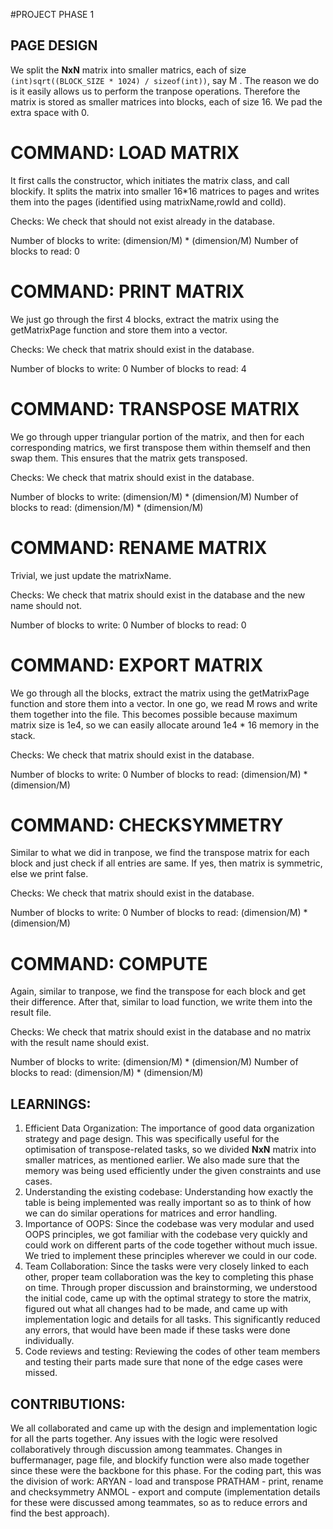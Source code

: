 #PROJECT PHASE 1

## PAGE DESIGN

We split the **NxN** matrix into smaller matrics, each of size `(int)sqrt((BLOCK_SIZE * 1024) / sizeof(int))`, say M . The reason we do is it easily allows us to perform the tranpose operations. Therefore the matrix is stored as smaller matrices into blocks, each of size 16. We pad the extra space with 0.

# COMMAND: LOAD MATRIX

It first calls the constructor, which initiates the matrix class, and call blockify. It splits the matrix into smaller 16\*16 matrices to pages and writes them into the pages (identified using matrixName,rowId and colId).

Checks: We check that should not exist already in the database.

Number of blocks to write: (dimension/M) \* (dimension/M)
Number of blocks to read: 0

# COMMAND: PRINT MATRIX

We just go through the first 4 blocks, extract the matrix using the getMatrixPage function and store them into a vector.

Checks: We check that matrix should exist in the database.

Number of blocks to write: 0
Number of blocks to read: 4

# COMMAND: TRANSPOSE MATRIX

We go through upper triangular portion of the matrix, and then for each corresponding matrics, we first transpose them within themself and then swap them. This ensures that the matrix gets transposed.

Checks: We check that matrix should exist in the database.

Number of blocks to write: (dimension/M) \* (dimension/M)
Number of blocks to read: (dimension/M) \* (dimension/M)

# COMMAND: RENAME MATRIX

Trivial, we just update the matrixName.

Checks: We check that matrix should exist in the database and the new name should not.

Number of blocks to write: 0
Number of blocks to read: 0

# COMMAND: EXPORT MATRIX

We go through all the blocks, extract the matrix using the getMatrixPage function and store them into a vector.
In one go, we read M rows and write them together into the file.
This becomes possible because maximum matrix size is 1e4, so we can easily allocate around 1e4 \* 16 memory in the stack.

Checks: We check that matrix should exist in the database.

Number of blocks to write: 0
Number of blocks to read: (dimension/M) \* (dimension/M)

# COMMAND: CHECKSYMMETRY

Similar to what we did in tranpose, we find the transpose matrix for each block and just check if all entries are same. If yes, then matrix is symmetric, else we print false.

Checks: We check that matrix should exist in the database.

Number of blocks to write: 0
Number of blocks to read: (dimension/M) \* (dimension/M)

# COMMAND: COMPUTE

Again, similar to tranpose, we find the transpose for each block and get their difference. After that, similar to load function, we write them into the result file. 

Checks: We check that matrix should exist in the database and no matrix with the result name should exist.

Number of blocks to write: (dimension/M) \* (dimension/M)
Number of blocks to read: (dimension/M) \* (dimension/M)

## LEARNINGS:
1. Efficient Data Organization: The importance of good data organization strategy and page design. This was specifically useful for the optimisation of transpose-related tasks, so we divided **NxN** matrix into smaller matrices, as mentioned earlier.
We also made sure that the memory was being used efficiently under the given constraints and use cases.
2. Understanding the existing codebase: Understanding how exactly the table is being implemented was really important so as to think of how we can do similar operations for matrices and error handling.
3. Importance of OOPS: Since the codebase was very modular and used OOPS principles, we got familiar with the codebase very quickly and could work on different parts of the code together without much issue. We tried to implement these principles wherever we could in our code.
4. Team Collaboration: Since the tasks were very closely linked to each other, proper team collaboration was the key to completing this phase on time. Through proper discussion and brainstorming, we understood the initial code, came up with the optimal strategy to store the matrix, figured out what all changes had to be made, and came up with implementation logic and details for all tasks. This significantly reduced any errors, that would have been made if these tasks were done individually.
5. Code reviews and testing: Reviewing the codes of other team members and testing their parts made sure that none of the edge cases were missed.

## CONTRIBUTIONS:
We all collaborated and came up with the design and implementation logic for all the parts together. Any issues with the logic were resolved collaboratively through discussion among teammates.
Changes in buffermanager, page file, and blockify function were also made together since these were the backbone for this phase.
For the coding part, this was the division of work:
ARYAN - load and transpose
PRATHAM - print, rename and checksymmetry
ANMOL - export and compute
(implementation details for these were discussed among teammates, so as to reduce errors and find the best approach).
